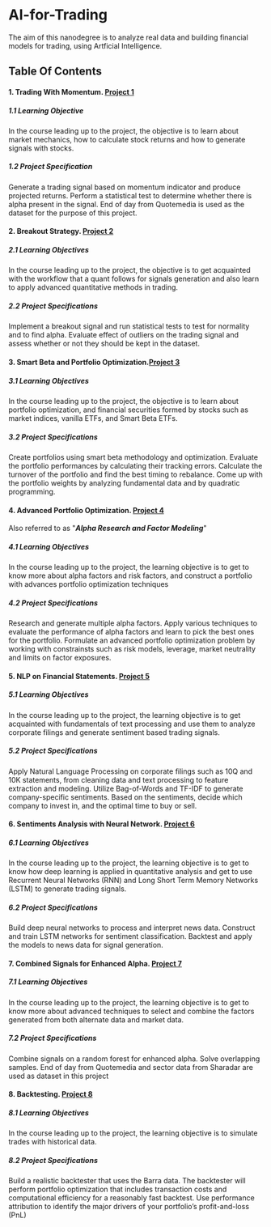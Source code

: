 # AI-for-Trading 
The aim of this nanodegree is to analyze real data and building financial models for trading, using Artficial Intelligence.
## Table Of Contents
#### 1. Trading With Momentum. [Project 1](https://github.com/mbindzi/AI-for-Trading/tree/master/Projects/1-%20Trading%20with%20Momentum%20Project)
##### 1.1 Learning Objective
In the course leading up to the project, the objective is to learn about market mechanics, how to calculate stock returns and how to generate signals with stocks.
##### 1.2 Project Specification
Generate a trading signal based on momentum indicator and produce projected returns. Perform a statistical test to determine whether there is alpha present in the signal. End of day from Quotemedia is used as the dataset for the purpose of this project.
#### 2. Breakout Strategy. [Project 2](https://github.com/mbindzi/AI-for-Trading/tree/master/Projects/2-%20Breakout%20Strategy%20Project)
##### 2.1 Learning Objectives
In the course leading up to the project, the objective is to get acquainted with the workflow that a quant follows for signals generation and also learn to apply advanced quantitative methods in trading.
##### 2.2 Project Specifications
Implement a breakout signal and run statistical tests to test for normality and to find alpha. Evaluate effect of outliers on the trading signal and assess whether or not they should be kept in the dataset.
#### 3. Smart Beta and Portfolio Optimization.[Project 3](https://github.com/mbindzi/AI-for-Trading/tree/master/Projects/3-%20Smart%20Beta%20and%20Portfolio%20Optimization%20Project)
##### 3.1 Learning Objectives
In the course leading up to the project, the objective is to learn about portfolio optimization, and financial securities formed by stocks such as market indices, vanilla ETFs, and Smart Beta ETFs.
##### 3.2 Project Specifications
Create portfolios using smart beta methodology and optimization. Evaluate the portfolio performances by calculating their tracking errors. Calculate the turnover of the portfolio and find the best timing to rebalance. Come up with the portfolio weights by analyzing fundamental data and by quadratic programming.
#### 4. Advanced Portfolio Optimization. [Project 4](https://github.com/mbindzi/AI-for-Trading/tree/master/Projects/4-%20Advanced%20Portfolio%20Optimization%20Project)
Also referred to as "_**Alpha Research and Factor Modeling**_"
##### 4.1 Learning Objectives
In the course leading up to the project, the learning objective is to get to know more about alpha factors and risk factors, and construct a portfolio with advances portfolio optimization techniques
##### 4.2 Project Specifications
Research and generate multiple alpha factors. Apply various techniques to evaluate the performance of alpha factors and learn to pick the best ones for the portfolio. Formulate an advanced portfolio optimization problem by working with constrainsts such as risk models, leverage, market neutrality and limits on factor exposures.

#### 5. NLP on Financial Statements. [Project 5](https://github.com/mbindzi/AI-for-Trading/tree/master/Projects/5-%20NLP%20on%20Financial%20Statements%20Project)
##### 5.1 Learning Objectives
In the course leading up to the project, the learning objective is to get acquainted with fundamentals of text processing and use them to analyze corporate filings and generate sentiment based trading signals.
##### 5.2 Project Specifications
Apply Natural Language Processing on corporate filings such as 10Q and 10K statements, from cleaning data and text processing to feature extraction and modeling. Utilize Bag-of-Words and TF-IDF to generate company-specific sentiments. Based on the sentiments, decide which company to invest in, and the optimal time to buy or sell.
#### 6. Sentiments Analysis with Neural Network. [Project 6](https://github.com/mbindzi/AI-for-Trading/tree/master/Projects/6-%20Sentiment%20Analysis%20Project)
##### 6.1 Learning Objectives
In the course leading up to the project, the learning objective is to get to know how deep learning is applied in quantitative analysis and get to use Recurrent Neural Networks (RNN) and Long Short Term Memory Networks (LSTM) to generate trading signals.
##### 6.2 Project Specifications
Build deep neural networks to process and interpret news data. Construct and train LSTM networks for sentiment classification. Backtest and apply the models to news data for signal generation.
#### 7. Combined Signals for Enhanced Alpha. [Project 7](https://github.com/mbindzi/AI-for-Trading/tree/master/Projects/7-%20Combine%20Signals%20for%20Enhanced%20Alpha%20Project)
##### 7.1 Learning Objectives
In the course leading up to the project, the learning objective is to get to know more about advanced techniques to select and combine the factors generated from both alternate data and market data.
##### 7.2 Project Specifications
Combine signals on a random forest for enhanced alpha. Solve overlapping samples. End of day from Quotemedia and sector data from Sharadar are used as dataset in this project
#### 8. Backtesting. [Project 8](https://github.com/mbindzi/AI-for-Trading/tree/master/Projects/8-%20Backtesting%20Project)
##### 8.1 Learning Objectives
In the course leading up to the project, the learning objective is to simulate trades with historical data. 
##### 8.2 Project Specifications
Build a realistic backtester that uses the Barra data. The backtester will perform portfolio optimization that includes transaction costs and computational efficiency for a reasonably fast backtest. Use performance attribution to identify the major drivers of your portfolio’s profit-and-loss (PnL)
